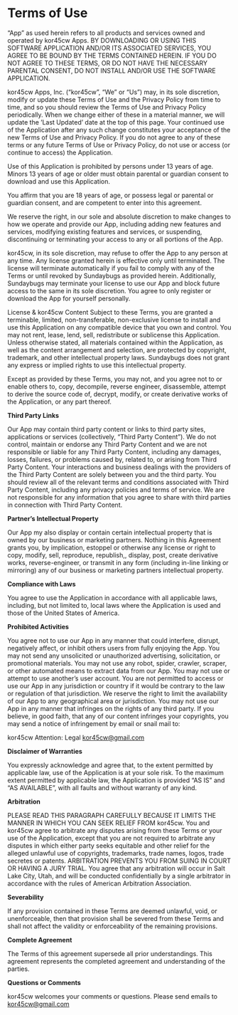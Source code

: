 # Terms of Use

“App” as used herein refers to all products and services owned and operated by kor45cw Apps.
BY DOWNLOADING OR USING THIS SOFTWARE APPLICATION AND/OR ITS ASSOCIATED SERVICES, YOU AGREE TO BE BOUND BY THE TERMS CONTAINED HEREIN. IF YOU DO NOT AGREE TO THESE TERMS, OR DO NOT HAVE THE NECESSARY PARENTAL CONSENT, DO NOT INSTALL AND/OR USE THE SOFTWARE APPLICATION.

kor45cw Apps, Inc. (“kor45cw”, “We” or “Us”) may, in its sole discretion, modify or update these Terms of Use and the Privacy Policy from time to time, and so you should review the Terms of Use and Privacy Policy periodically. When we change either of these in a material manner, we will update the ’Last Updated’ date at the top of this page. Your continued use of the Application after any such change constitutes your acceptance of the new Terms of Use and Privacy Policy. If you do not agree to any of these terms or any future Terms of Use or Privacy Policy, do not use or access (or continue to access) the Application.

Use of this Application is prohibited by persons under 13 years of age. Minors 13 years of age or older must obtain parental or guardian consent to download and use this Application.

You affirm that you are 18 years of age, or possess legal or parental or guardian consent, and are competent to enter into this agreement.

We reserve the right, in our sole and absolute discretion to make changes to how we operate and provide our App, including adding new features and services, modifying existing features and services, or suspending, discontinuing or terminating your access to any or all portions of the App.

kor45cw, in its sole discretion, may refuse to offer the App to any person at any time. Any license granted herein is effective only until terminated. The license will terminate automatically if you fail to comply with any of the Terms or until revoked by Sundaybugs as provided herein. Additionally, Sundaybugs may terminate your license to use our App and block future access to the same in its sole discretion. You agree to only register or download the App for yourself personally.

License & kor45cw Content
Subject to these Terms, you are granted a terminable, limited, non-transferable, non-exclusive license to install and use this Application on any compatible device that you own and control. You may not rent, lease, lend, sell, redistribute or sublicense this Application. Unless otherwise stated, all materials contained within the Application, as well as the content arrangement and selection, are protected by copyright, trademark, and other intellectual property laws. Sundaybugs does not grant any express or implied rights to use this intellectual property.

Except as provided by these Terms, you may not, and you agree not to or enable others to, copy, decompile, reverse engineer, disassemble, attempt to derive the source code of, decrypt, modify, or create derivative works of the Application, or any part thereof.

**Third Party Links**

Our App may contain third party content or links to third party sites, applications or services (collectively, “Third Party Content”). We do not control, maintain or endorse any Third Party Content and we are not responsible or liable for any Third Party Content, including any damages, losses, failures, or problems caused by, related to, or arising from Third Party Content. Your interactions and business dealings with the providers of the Third Party Content are solely between you and the third party. You should review all of the relevant terms and conditions associated with Third Party Content, including any privacy policies and terms of service. We are not responsible for any information that you agree to share with third parties in connection with Third Party Content.

**Partner’s Intellectual Property**

Our App my also display or contain certain intellectual property that is owned by our business or marketing partners. Nothing in this Agreement grants you, by implication, estoppel or otherwise any license or right to copy, modify, sell, reproduce, republish,, display, post, create derivative works, reverse-engineer, or transmit in any form (including in-line linking or mirroring) any of our business or marketing partners intellectual property.

**Compliance with Laws**

You agree to use the Application in accordance with all applicable laws, including, but not limited to, local laws where the Application is used and those of the United States of America.

**Prohibited Activities**

You agree not to use our App in any manner that could interfere, disrupt, negatively affect, or inhibit others users from fully enjoying the App. You may not send any unsolicited or unauthorized advertising, solicitation, or promotional materials. You may not use any robot, spider, crawler, scraper, or other automated means to extract data from our App. You may not use or attempt to use another’s user account. You are not permitted to access or use our App in any jurisdiction or country if it would be contrary to the law or regulation of that jurisdiction. We reserve the right to limit the availability of our App to any geographical area or jurisdiction. You may not use our App in any manner that infringes on the rights of any third party. If you believe, in good faith, that any of our content infringes your copyrights, you may send a notice of infringement by email or snail mail to:

kor45cw
Attention: Legal
kor45cw@gmail.com

**Disclaimer of Warranties**

You expressly acknowledge and agree that, to the extent permitted by applicable law, use of the Application is at your sole risk. To the maximum extent permitted by applicable law, the Application is provided “AS IS” and “AS AVAILABLE”, with all faults and without warranty of any kind.

**Arbitration**

PLEASE READ THIS PARAGRAPH CAREFULLY BECAUSE IT LIMITS THE MANNER IN WHICH YOU CAN SEEK RELIEF FROM kor45cw. You and kor45cw agree to arbitrate any disputes arising from these Terms or your use of the Application, except that you are not required to arbitrate any disputes in which either party seeks equitable and other relief for the alleged unlawful use of copyrights, trademarks, trade names, logos, trade secretes or patents. ARBITRATION PREVENTS YOU FROM SUING IN COURT OR HAVING A JURY TRIAL. You agree that any arbitration will occur in Salt Lake City, Utah, and will be conducted confidentially by a single arbitrator in accordance with the rules of American Arbitration Association.

**Severability**

If any provision contained in these Terms are deemed unlawful, void, or unenforceable, then that provision shall be severed from these Terms and shall not affect the validity or enforceability of the remaining provisions.

**Complete Agreement**

The Terms of this agreement supersede all prior understandings. This agreement represents the completed agreement and understanding of the parties.

**Questions or Comments**

kor45cw welcomes your comments or questions. Please send emails to kor45cw@gmail.com
